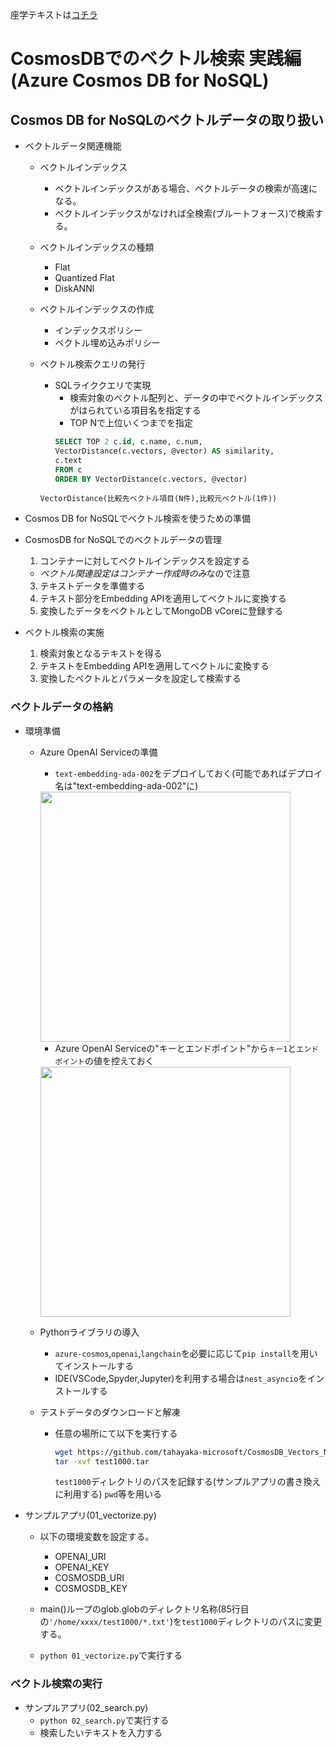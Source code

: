 座学テキストは[コチラ](./VectorEssestials.pdf)

# CosmosDBでのベクトル検索 実践編 <BR> (Azure Cosmos DB for NoSQL)

  ## Cosmos DB for NoSQLのベクトルデータの取り扱い

- ベクトルデータ関連機能
  - ベクトルインデックス
    - ベクトルインデックスがある場合、ベクトルデータの検索が高速になる。
    - ベクトルインデックスがなければ全検索(ブルートフォース)で検索する。
  - ベクトルインデックスの種類  
    - Flat
    - Quantized Flat
    - DiskANNl

  - ベクトルインデックスの作成
    - インデックスポリシー
    - ベクトル埋め込みポリシー

  - ベクトル検索クエリの発行
    - SQLライククエリで実現
      - 検索対象のベクトル配列と、データの中でベクトルインデックスがはられている項目名を指定する
      - TOP Nで上位いくつまでを指定
      ```SQL
      SELECT TOP 2 c.id, c.name, c.num, 
      VectorDistance(c.vectors, @vector) AS similarity,
      c.text
      FROM c
      ORDER BY VectorDistance(c.vectors, @vector)
      ```

    `VectorDistance(比較先ベクトル項目(N件),比較元ベクトル(1件))`

- Cosmos DB for NoSQLでベクトル検索を使うための準備



- CosmosDB for NoSQLでのベクトルデータの管理
  1. コンテナーに対してベクトルインデックスを設定する
    - *ベクトル関連設定はコンテナー作成時のみ*なので注意
  3. テキストデータを準備する
  4. テキスト部分をEmbedding APIを適用してベクトルに変換する
  5. 変換したデータをベクトルとしてMongoDB vCoreに登録する

- ベクトル検索の実施
  1. 検索対象となるテキストを得る
  1. テキストをEmbedding APIを適用してベクトルに変換する
  1. 変換したベクトルとパラメータを設定して検索する

### ベクトルデータの格納

- 環境準備
  - Azure OpenAI Serviceの準備
    - `text-embedding-ada-002`をデプロイしておく(可能であればデプロイ名は"text-embedding-ada-002"に)
    <IMG SRC="./assets/01_Deploy_Embedding.png" width=400>
    
    - Azure OpenAI Serviceの"キーとエンドポイント"から`キー1`と`エンドポイント`の値を控えておく
    <IMG SRC="./assets/02_OpenAI_Key.png" width=400>
    
  - Pythonライブラリの導入
    - `azure-cosmos`,`openai`,`langchain`を必要に応じて`pip install`を用いてインストールする
    - IDE(VSCode,Spyder,Jupyter)を利用する場合は`nest_asyncio`をインストールする
  - テストデータのダウンロードと解凍
    - 任意の場所にて以下を実行する
      ```sh
      wget https://github.com/tahayaka-microsoft/CosmosDB_Vectors_NoSQL/raw/main/assets/test1000.tar
      tar -xvf test1000.tar
      ```
      `test1000`ディレクトリのパスを記録する(サンプルアプリの書き換えに利用する) `pwd`等を用いる

- サンプルアプリ(01_vectorize.py)
  - 以下の環境変数を設定する。
    - OPENAI_URI
    - OPENAI_KEY
    - COSMOSDB_URI
    - COSMOSDB_KEY

  - main()ループのglob.globのディレクトリ名称(85行目の`'/home/xxxx/test1000/*.txt'`)を`test1000`ディレクトリのパスに変更する。
  - `python 01_vectorize.py`で実行する


### ベクトル検索の実行

- サンプルアプリ(02_search.py)
  - `python 02_search.py`で実行する
  - 検索したいテキストを入力する


